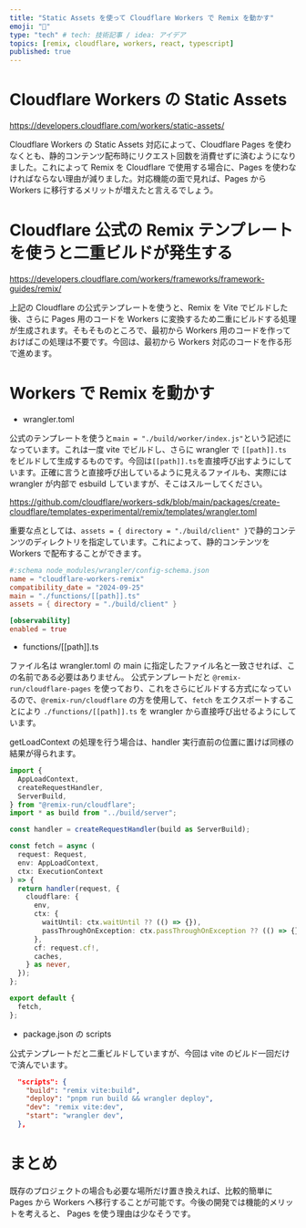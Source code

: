 ```yaml
---
title: "Static Assets を使って Cloudflare Workers で Remix を動かす"
emoji: "🐡"
type: "tech" # tech: 技術記事 / idea: アイデア
topics: [remix, cloudflare, workers, react, typescript]
published: true
---
```


# Cloudflare Workers の Static Assets

https://developers.cloudflare.com/workers/static-assets/

Cloudflare Workers の Static Assets 対応によって、Cloudflare Pages を使わなくとも、静的コンテンツ配布時にリクエスト回数を消費せずに済むようになりました。これによって Remix を Cloudflare で使用する場合に、Pages を使わなければならない理由が減りました。対応機能の面で見れば、Pages から Workers に移行するメリットが増えたと言えるでしょう。

# Cloudflare 公式の Remix テンプレートを使うと二重ビルドが発生する

https://developers.cloudflare.com/workers/frameworks/framework-guides/remix/

上記の Cloudflare の公式テンプレートを使うと、Remix を Vite でビルドした後、さらに Pages 用のコードを Workers に変換するため二重にビルドする処理が生成されます。そもそものところで、最初から Workers 用のコードを作っておけばこの処理は不要です。今回は、最初から Workers 対応のコードを作る形で進めます。

# Workers で Remix を動かす

- wrangler.toml

公式のテンプレートを使うと`main = "./build/worker/index.js"`という記述になっています。これは一度 vite でビルドし、さらに wrangler で `[[path]].ts` をビルドして生成するものです。今回は`[[path]].ts`を直接呼び出すようにしています。正確に言うと直接呼び出しているように見えるファイルも、実際には wrangler が内部で esbuild していますが、そこはスルーしてください。

https://github.com/cloudflare/workers-sdk/blob/main/packages/create-cloudflare/templates-experimental/remix/templates/wrangler.toml

重要な点としては、`assets = { directory = "./build/client" }`で静的コンテンツのディレクトリを指定しています。これによって、静的コンテンツを Workers で配布することができます。

```toml
#:schema node_modules/wrangler/config-schema.json
name = "cloudflare-workers-remix"
compatibility_date = "2024-09-25"
main = "./functions/[[path]].ts"
assets = { directory = "./build/client" }

[observability]
enabled = true
```

- functions/[[path]].ts

ファイル名は wrangler.toml の main に指定したファイル名と一致させれば、この名前である必要はありません。
公式テンプレートだと `@remix-run/cloudflare-pages` を使っており、これをさらにビルドする方式になっているので、`@remix-run/cloudflare` の方を使用して、`fetch` をエクスポートすることにより `./functions/[[path]].ts` を wrangler から直接呼び出せるようにしています。

getLoadContext の処理を行う場合は、handler 実行直前の位置に置けば同様の結果が得られます。

```ts
import {
  AppLoadContext,
  createRequestHandler,
  ServerBuild,
} from "@remix-run/cloudflare";
import * as build from "../build/server";

const handler = createRequestHandler(build as ServerBuild);

const fetch = async (
  request: Request,
  env: AppLoadContext,
  ctx: ExecutionContext
) => {
  return handler(request, {
    cloudflare: {
      env,
      ctx: {
        waitUntil: ctx.waitUntil ?? (() => {}),
        passThroughOnException: ctx.passThroughOnException ?? (() => {}),
      },
      cf: request.cf!,
      caches,
    } as never,
  });
};

export default {
  fetch,
};
```

- package.json の scripts

公式テンプレートだと二重ビルドしていますが、今回は vite のビルド一回だけで済んでいます。

```json
  "scripts": {
    "build": "remix vite:build",
    "deploy": "pnpm run build && wrangler deploy",
    "dev": "remix vite:dev",
    "start": "wrangler dev",
  },
```

# まとめ

既存のプロジェクトの場合も必要な場所だけ置き換えれば、比較的簡単に Pages から Workers へ移行することが可能です。今後の開発では機能的メリットを考えると、 Pages を使う理由は少なそうです。
